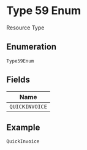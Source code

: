 
# Type 59 Enum

Resource Type

## Enumeration

`Type59Enum`

## Fields

| Name |
|  --- |
| `QUICKINVOICE` |

## Example

```
QuickInvoice
```

